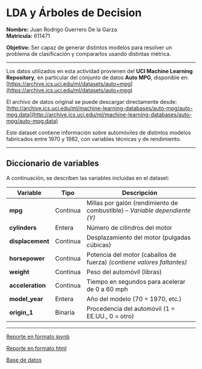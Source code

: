 # LDA y Árboles de Decision


**Nombre:** Juan Rodrigo Guerrero De la Garza  
**Matrícula:** 611471  

**Objetivo:** Ser capaz de generar distintos modelos para resolver un problema de clasificación y compararlos usando distintas métrica.

---
Los datos utilizados en esta actividad provienen del **UCI Machine Learning Repository**, 
en particular del conjunto de datos **Auto MPG**, disponible en:  
[https://archive.ics.uci.edu/ml/datasets/auto+mpg](https://archive.ics.uci.edu/ml/datasets/auto+mpg)

El archivo de datos original se puede descargar directamente desde:  
[http://archive.ics.uci.edu/ml/machine-learning-databases/auto-mpg/auto-mpg.data](http://archive.ics.uci.edu/ml/machine-learning-databases/auto-mpg/auto-mpg.data)

Este dataset contiene información sobre automóviles de distintos modelos fabricados entre 
1970 y 1982, con variables técnicas y de rendimiento.

---

## Diccionario de variables
A continuación, se describen las variables incluidas en el dataset:

| Variable       | Tipo         | Descripción                                                    |
|----------------|-------------|----------------------------------------------------------------|
| **mpg**        | Continua     | Millas por galón (rendimiento de combustible) – *Variable dependiente (Y)* |
| **cylinders**  | Entera       | Número de cilindros del motor                                  |
| **displacement** | Continua   | Desplazamiento del motor (pulgadas cúbicas)                    |
| **horsepower** | Continua     | Potencia del motor (caballos de fuerza) *(contiene valores faltantes)* |
| **weight**     | Continua     | Peso del automóvil (libras)                                    |
| **acceleration** | Continua   | Tiempo en segundos para acelerar de 0 a 60 mph                 |
| **model_year** | Entera       | Año del modelo (70 = 1970, etc.)                              |
| **origin_1**     | Binaria       | Procedencia del automóvil (1 = EE.UU., 0 = otro)   |

---


<a href="././A2.2%20611471.ipynb" download>Reporte en formato ipynb</a>  

[Reporte en formato html](./A2.2%20611471.html) 

<a href="auto_mpg_2.csv" download>Base de datos</a>  
